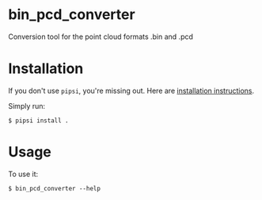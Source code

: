 # bin_pcd_converter

Conversion tool for the point cloud formats .bin and .pcd


# Installation

If you don't use `pipsi`, you're missing out.
Here are [installation instructions](https://github.com/mitsuhiko/pipsi#readme).

Simply run:

    $ pipsi install .


# Usage

To use it:

    $ bin_pcd_converter --help

